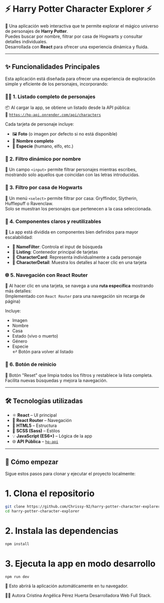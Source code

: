 # ⚡ Harry Potter Character Explorer ⚡

🔮 Una aplicación web interactiva que te permite explorar el mágico universo de personajes de **Harry Potter**.  
Puedes buscar por nombre, filtrar por casa de Hogwarts y consultar detalles individuales.  
Desarrollada con **React** para ofrecer una experiencia dinámica y fluida.

---

## ✨ Funcionalidades Principales

Esta aplicación está diseñada para ofrecer una experiencia de exploración simple y eficiente de los personajes, incorporando:

### 🧙‍♂️ 1. Listado completo de personajes

📦 Al cargar la app, se obtiene un listado desde la API pública:  
🔗 [`https://hp-api.onrender.com/api/characters`](https://hp-api.onrender.com/api/characters)

Cada tarjeta de personaje incluye:

- 🖼️ **Foto** (o imagen por defecto si no está disponible)
- 🧾 **Nombre completo**
- 🧬 **Especie** (humano, elfo, etc.)

### 🔎 2. Filtro dinámico por nombre

📝 Un campo `<input>` permite filtrar personajes mientras escribes, mostrando solo aquellos que coincidan con las letras introducidas.

### 🏰 3. Filtro por casa de Hogwarts

📂 Un menú `<select>` permite filtrar por casa: Gryffindor, Slytherin, Hufflepuff o Ravenclaw.  
Solo se muestran los personajes que pertenecen a la casa seleccionada.

### 🧩 4. Componentes claros y reutilizables

🧱 La app está dividida en componentes bien definidos para mayor escalabilidad:

- 🧼 **NameFilter**: Controla el input de búsqueda
- 📃 **Listing**: Contenedor principal de tarjetas
- 🧙 **CharacterCard**: Representa individualmente a cada personaje
- 📖 **CharacterDetail**: Muestra los detalles al hacer clic en una tarjeta

### 🌐 5. Navegación con React Router

🚪 Al hacer clic en una tarjeta, se navega a una **ruta específica** mostrando más detalles:  
(Implementado con `React Router` para una navegación sin recarga de página)

Incluye:

- Imagen
- Nombre
- Casa
- Estado (vivo o muerto)
- Género
- Especie  
  ↩️ Botón para volver al listado

### 🔁 6. Botón de reinicio

🧼 Botón "Reset" que limpia todos los filtros y restablece la lista completa.  
Facilita nuevas búsquedas y mejora la navegación.

---

## 🛠️ Tecnologías utilizadas

- ⚛️ **React** – UI principal
- 🧭 **React Router** – Navegación
- 🧱 **HTML5** – Estructura
- 🎨 **SCSS (Sass)** – Estilos
- 💡 **JavaScript (ES6+)** – Lógica de la app
- 🌐 **API Pública** – [`hp-api`](https://hp-api.onrender.com/)

---

## 🧪 Cómo empezar

Sigue estos pasos para clonar y ejecutar el proyecto localmente:

# 1. Clona el repositorio

```bash
git clone https://github.com/Chrissy-92/harry-potter-character-explorer.git
cd harry-potter-character-explorer
```

# 2. Instala las dependencias

```bash
npm install
```

# 3. Ejecuta la app en modo desarrollo

```bash
npm run dev
```

📂 Esto abrirá la aplicación automáticamente en tu navegador.

👩‍💻 Autora
Cristina Angélica Pérez Huerta
Desarrolladora Web Full Stack.
